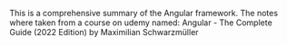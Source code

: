This is a comprehensive summary of the Angular framework. The notes where taken from a course on udemy named: Angular - The Complete Guide (2022 Edition)
by Maximilian Schwarzmüller

